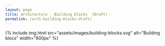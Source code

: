 ```yaml
---
layout: page
title: Architecture - Building blocks  (Draft)
permalink: /arch-building-blocks-draft/
---
```


   {% include img.html
        src="assets/images/building-blocks.svg"
        alt="Building blocs"
        width="800px"
    %}

